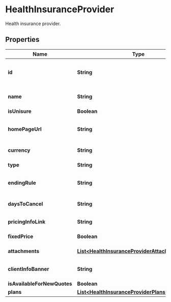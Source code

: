 

# HealthInsuranceProvider

Health insurance provider.

## Properties

| Name | Type | Description | Notes |
|------------ | ------------- | ------------- | -------------|
|**id** | **String** | Unique identifier of this resource. |  [optional] |
|**name** | **String** | Name of insurance provider. |  [optional] |
|**isUnisure** | **Boolean** |  |  [optional] |
|**homePageUrl** | **String** | Insurance provider&#39;s home page url. |  [optional] |
|**currency** | **String** | Payment currency. |  [optional] |
|**type** | **String** | Insurance type. |  [optional] |
|**endingRule** | **String** | Insurance cycle ending rule. |  [optional] |
|**daysToCancel** | **String** | Days to cancel the insurance. |  [optional] |
|**pricingInfoLink** | **String** | URL to price info. |  [optional] |
|**fixedPrice** | **Boolean** | URL to price info. |  [optional] |
|**attachments** | [**List&lt;HealthInsuranceProviderAttachmentsInner&gt;**](HealthInsuranceProviderAttachmentsInner.md) | File attachments. |  [optional] |
|**clientInfoBanner** | **String** | Health insurance info banner. |  [optional] |
|**isAvailableForNewQuotes** | **Boolean** |  |  [optional] |
|**plans** | [**List&lt;HealthInsuranceProviderPlansInner&gt;**](HealthInsuranceProviderPlansInner.md) |  |  [optional] |



